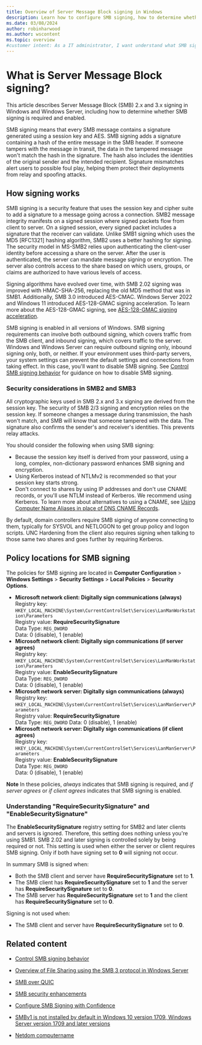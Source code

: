 ```yaml
---
title: Overview of Server Message Block signing in Windows
description: Learn how to configure SMB signing, how to determine whether SMB signing is enabled, and how to disable SMB signing.
ms.date: 03/08/2024
author: robinharwood
ms.author: wscontent
ms.topic: overview
#customer intent: As a IT administrator, I want understand what SMB signing is so that I better support my customers and design secure file storage solutions.
---
```


# What is Server Message Block signing?

This article describes Server Message Block (SMB) 2.x and 3.x signing in Windows and Windows Server, including how to determine whether SMB signing is required and enabled.

SMB signing means that every SMB message contains a signature generated using a session key and AES. SMB signing adds a signature containing a hash of the entire message in the SMB header. If someone tampers with the message in transit, the data in the tampered message won't match the hash in the signature. The hash also includes the identities of the original sender and the intended recipient. Signature mismatches alert users to possible foul play, helping them protect their deployments from relay and spoofing attacks.

## How signing works

SMB signing is a security feature that uses the session key and cipher suite to add a signature to a message going across a connection. SMB2 message integrity manifests on a signed session where signed packets flow from client to server. On a signed session, every signed packet includes a signature that the receiver can validate. Unlike SMB1 signing which uses the MD5 [RFC1321] hashing algorithm, SMB2 uses a better hashing for signing. The security model in MS-SMB2 relies upon authenticating the client-user identity before accessing a share on the server. After the user is authenticated, the server can mandate message signing or encryption. The server also controls access to the share based on which users, groups, or claims are authorized to have various levels of access.

Signing algorithms have evolved over time, with SMB 2.02 signing was improved with HMAC-SHA-256, replacing the old MD5 method that was in SMB1. Additionally, SMB 3.0 introduced AES-CMAC. Windows Server 2022 and Windows 11 introduced AES-128-GMAC signing acceleration. To learn more about the AES-128-GMAC signing, see [AES-128-GMAC signing acceleration](../storage/file-server/smb-security.md#new-signing-algorithm).

SMB signing is enabled in all versions of Windows. SMB signing requirements can involve both outbound signing, which covers traffic from the SMB client, and inbound signing, which covers traffic to the server. Windows and Windows Server can require outbound signing only, inbound signing only, both, or neither. If your environment uses third-party servers, your system settings can prevent the default settings and connections from taking effect. In this case, you'll want to disable SMB signing. See [Control SMB signing behavior](smb-signing.md) for guidance on how to disable SMB signing.

### Security considerations in SMB2 and SMB3

All cryptographic keys used in SMB 2.x and 3.x signing are derived from the session key. The security of SMB 2/3 signing and encryption relies on the session key. If someone changes a message during transmission, the hash won't match, and SMB will know that someone tampered with the data. The signature also confirms the sender's and receiver's identities. This prevents relay attacks.

You should consider the following when using SMB signing:

- Because the session key itself is derived from your password, using a long, complex, non-dictionary password enhances SMB signing and encryption.
- Using Kerberos instead of NTLMv2 is recommended so that your session key starts strong.
- Don't connect to shares by using IP addresses and don't use CNAME records, or you'll use NTLM instead of Kerberos. We recommend using Kerberos. To learn more about alternatives to using a CNAME, see [Using Computer Name Aliases in place of DNS CNAME Records](https://techcommunity.microsoft.com/t5/core-infrastructure-and-security/using-computer-name-aliases-in-place-of-dns-cname-records/ba-p/259064).

By default, domain controllers require SMB signing of anyone connecting to them, typically for SYSVOL and NETLOGON to get group policy and logon scripts. UNC Hardening from the client also requires signing when talking to those same two shares and goes further by requiring Kerberos.

## Policy locations for SMB signing

The policies for SMB signing are located in **Computer Configuration** > **Windows Settings** > **Security Settings** > **Local Policies** > **Security Options**.

- **Microsoft network client: Digitally sign communications (always)**  
  Registry key: `HKEY_LOCAL_MACHINE\System\CurrentControlSet\Services\LanManWorkstation\Parameters`  
  Registry value: **RequireSecuritySignature**  
  Data Type: `REG_DWORD`  
  Data: 0 (disable), 1 (enable)
- **Microsoft network client: Digitally sign communications (if server agrees)**  
  Registry key: `HKEY_LOCAL_MACHINE\System\CurrentControlSet\Services\LanManWorkstation\Parameters`  
  Registry value: **EnableSecuritySignature**  
  Data Type: `REG_DWORD`  
  Data: 0 (disable), 1 (enable)
- **Microsoft network server: Digitally sign communications (always)**  
  Registry key: `HKEY_LOCAL_MACHINE\System\CurrentControlSet\Services\LanManServer\Parameters`  
  Registry value: **RequireSecuritySignature**  
  Data Type: `REG_DWORD`
  Data: 0 (disable), 1 (enable)
- **Microsoft network server: Digitally sign communications (if client agrees)**  
  Registry key: `HKEY_LOCAL_MACHINE\System\CurrentControlSet\Services\LanManServer\Parameters`  
  Registry value: **EnableSecuritySignature**  
  Data Type: `REG_DWORD`  
  Data: 0 (disable), 1 (enable)

**Note** In these policies, *always* indicates that SMB signing is required, and *if server agrees* or *if client agrees* indicates that SMB signing is enabled.

### Understanding "RequireSecuritySignature" and "EnableSecuritySignature"

The **EnableSecuritySignature** registry setting for SMB2 and later clients and servers is ignored. Therefore, this setting does nothing unless you're using SMB1. SMB 2.02 and later signing is controlled solely by being required or not. This setting is used when either the server or client requires SMB signing. Only if both have signing set to **0** will signing not occur.

In summary SMB is signed when:

- Both the SMB client and server have **RequireSecuritySignature** set to **1**.
- The SMB client has **RequireSecuritySignature** set to **1** and the server has **RequireSecuritySignature** set to **0**.
- The SMB server has **RequireSecuritySignature** set to **1** and the client has **RequireSecuritySignature** set to **0**.

Signing is not used when:

- The SMB client and server have **RequireSecuritySignature** set to **0**.

## Related content

- [Control SMB signing behavior](../storage/file-server/smb-signing.md)

- [Overview of File Sharing using the SMB 3 protocol in Windows Server](file-server-smb-overview.md)

- [SMB over QUIC](smb-over-quic.md)

- [SMB security enhancements](smb-security.md)

- [Configure SMB Signing with Confidence](https://techcommunity.microsoft.com/t5/storage-at-microsoft/configure-smb-signing-with-confidence/ba-p/2418102)

- [SMBv1 is not installed by default in Windows 10 version 1709, Windows Server version 1709 and later versions](/windows-server/storage/file-server/troubleshoot/smbv1-not-installed-by-default-in-windows)

- [Netdom computername](/previous-versions/windows/it-pro/windows-server-2012-r2-and-2012/cc835082(v=ws.11))
